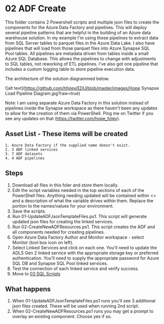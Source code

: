 
# 02 ADF Create
This folder contains 2 Powershell scripts and multiple json files to create the components for the Azure Data Factory and pipelines.  This will deploy several pipeline patterns that are helpful in the building of an Azure data warehouse solution.  In my example I'm using these pipelines to extract data from SQL Server tables to parquet files in the Azure Data Lake.  I also have pipelines that will load from those parquet files into Azure Synapse SQL Pool tables.  All pipelines are metadata driven from tables inside a small Azure SQL Database.  This allows the pipelines to change with adjustments to SQL tables, not reworking of ETL pipelines.  I've also got one pipeline that includes a custom logging table to store pipeline execution data.  

The architecture of the solution diagrammed below.  

![alt text](https://github.com/hfoley/EDU/blob/master/images/Hope Synapse Load Pipeline Diagram.jpg?raw=true)

Note:  I am using separate Azure Data Factory in this solution instead of pipelines inside the Synapse workspace as there haven't been any updates to allow for the creation of them via PowerShell.  Ping me on Twitter if you see any updates on that (https://twitter.com/hope_foley).  



## Asset List - These items will be created 
	1. Azure Data Factory if the supplied name doesn't exist.  
	2. 3 ADF linked services
	3. 7 ADF datasets 
	4. 4 ADF pipelines 
	
	
## Steps 
  1. Download all files in this foler and store them locally.  
  2. Edit the script variables needed in the top sections of each of the PowerShell files.  Anything needing updated will be contained within <> and a description of what the variable drives within them.  Replace the <text> portion to the names/values for your environment.  
  3. Save the scripts.  
  4. Run 01-UpdateADFJsonTemplateFiles.ps1.  This script will generate updated json files for creating the linked services.  
  5. Run 02-CreateNewADFResources.ps1.  This script creates the ADF and all components needed for creating pipelines.  
  6. Open Azure Data Factory Author and Monitor workspace - select Monitor (tool box icon on left). 
  7. Select Linked Services and click on each one.  You'll need to update the ADLS Gen 2 linked service with the appropriate storage key or preferred authentication. You'll need to supply the appropriate password for Azure SQL DB and Synapse SQL Pool linked services.  
  8. Test the connection of each linked service and verify success.  
  9. Move to [03 SQL Scripts](https://github.com/hfoley/SynapseLoadV2/tree/master/03%20SQL%20Scripts)
  
## What happens 
  1. When 01-UpdateADFJsonTemplateFiles.ps1 runs you'll see 3 additional json files created.  These will be used when running 2nd script.  
  2. When 02-CreateNewADFResources.ps1 runs you may get a prompt to overlay an existing component.  Choose yes if so.  
  
  
